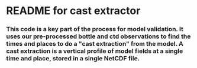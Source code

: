 # README for cast extractor

### This code is a key part of the process for model validation. It uses our pre-processed bottle and ctd observations to find the times and places to do a "cast extraction" from the model. A cast extraction is a vertical profile of model fields at a single time and place, stored in a single NetCDF file.